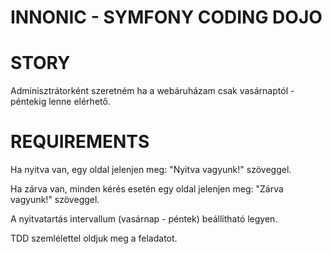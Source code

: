 INNONIC - SYMFONY CODING DOJO
============

STORY
=====
Adminisztrátorként szeretném ha a webáruházam csak vasárnaptól - péntekig lenne elérhető.

REQUIREMENTS
============
Ha nyitva van, egy oldal jelenjen meg: "Nyitva vagyunk!" szöveggel.

Ha zárva van, minden kérés esetén egy oldal jelenjen meg: "Zárva vagyunk!" szöveggel.

A nyitvatartás intervallum (vasárnap - péntek) beállítható legyen.

TDD szemlélettel oldjuk meg a feladatot.